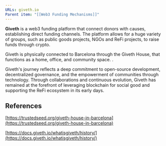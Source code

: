 ```yaml
---
URLs: giveth.io
Parent item: "[[Web3 Funding Mechanisms]]"
---
```

**Giveth** is a web3 funding platform that connect donors with causes, establishing direct funding channels. The platform allows for a huge variety of groups, such as public goods projects, NGOs and ReFi projects, to raise funds through crypto.

Giveth is physically connected to Barcelona through the Giveth House, that functions as a home, office, and community space. .

Giveth's journey reflects a deep commitment to open-source development, decentralized governance, and the empowerment of communities through technology. Through collaborations and continuous evolution, Giveth has remained at the forefront of leveraging blockchain for social good and supporting the ReFi ecosystem in its early days.

## References

[https://trustedseed.org/giveth-house-in-barcelona](https://trustedseed.org/giveth-house-in-barcelona)

[https://docs.giveth.io/whatisgiveth/history/](https://docs.giveth.io/whatisgiveth/history/)